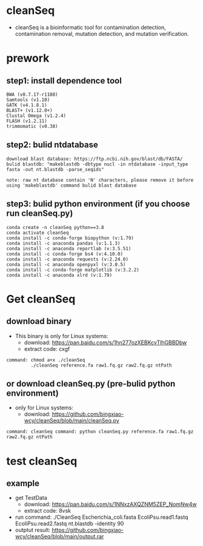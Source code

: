 # cleanSeq
* cleanSeq is a bioinformatic tool for contamination detection, contamination removal, mutation detection, and mutation verification.

# prework
## step1: install dependence tool
```shell
BWA (v0.7.17-r1188)
Samtools (v1.10)
GATK (v4.1.8.1)
BLAST+ (v1.12.0+)
Clustal Omega (v1.2.4)
FLASH (v1.2.11)
trimmomatic (v0.38)
```

## step2: bulid ntdatabase
```shell
download blast database: https://ftp.ncbi.nih.gov/blast/db/FASTA/
bulid blastdb: "makeblastdb -dbtype nucl -in ntdatabase -input_type fasta -out nt.blastdb -parse_seqids"

note: raw nt database contain 'N' characters, please remove it before using 'makeblastdb' command bulid blast database
```
## step3: bulid python environment (if you choose run cleanSeq.py)
```shell
conda create -n cleanSeq python==3.8
conda activate cleanSeq
conda install -c conda-forge biopython (v:1.79)
conda install -c anaconda pandas (v:1.1.3)
conda install -c anaconda reportlab (v:3.5.51)
conda install -c conda-forge bs4 (v:4.10.0)
conda install -c anaconda requests (v:2.24.0)
conda install -c anaconda openpyxl (v:3.0.5)
conda install -c conda-forge matplotlib (v:3.2.2)
conda install -c anaconda xlrd (v:1.79)
```

# Get cleanSeq
## download binary 
* This binary is only for Linux systems: 
  * download: https://pan.baidu.com/s/1hn277ozXEBKcvTlhGBBDbw  
  * extract code: cxgf

```shell
command: chmod a+x ./cleanSeq
         ./cleanSeq reference.fa raw1.fq.gz raw2.fq.gz ntPath
```

## or download cleanSeq.py (pre-bulid python environment)
* only for Linux systems:
    * download: https://github.com/bingxiao-wcy/cleanSeq/blob/main/cleanSeq.py

```shell
command: cleanSeq command: python cleanSeq.py reference.fa raw1.fq.gz raw2.fq.gz ntPath
```

# test cleanSeq
## example
* get TestData 
  * download: https://pan.baidu.com/s/1NNxzAXQZNM5ZEP_NomNw4w 
  * extract code: 8vsk
* run command: ./CleanSeq Escherichia_coli.fasta EcoliPsu.read1.fastq EcoliPsu.read2.fastq nt.blastdb -identity 90
* outptut result: https://github.com/bingxiao-wcy/cleanSeq/blob/main/output.rar



